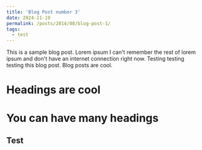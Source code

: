 ```yaml
---
title: 'Blog Post number 3'
date: 2024-11-19
permalink: /posts/2014/08/blog-post-1/
tags:
  - test
---
```


This is a sample blog post. Lorem ipsum I can't remember the rest of lorem ipsum and don't have an internet connection right now. Testing testing testing this blog post. Blog posts are cool. 

Headings are cool
======

You can have many headings
======

Test
------
